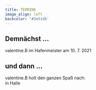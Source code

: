 ```yaml
---
title: TERMINE
image_align: left
backcolor: '#3e51db'
---
```


## **Demnächst …**

valentine.B im Hafenmeister am 10. 7. 2021 <br>

## **und dann …**

valentine.B holt den ganzen Spaß nach: <br>
in Halle <br>
